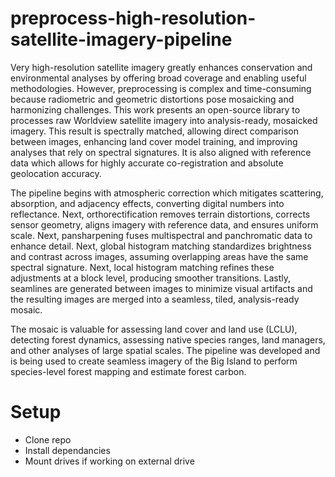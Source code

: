 # preprocess-high-resolution-satellite-imagery-pipeline

Very high-resolution satellite imagery greatly enhances conservation and environmental analyses by offering broad coverage and enabling useful methodologies. However, preprocessing is complex and time-consuming because radiometric and geometric distortions pose mosaicking and harmonizing challenges. This work presents an open-source library to processes raw Worldview satellite imagery into analysis-ready, mosaicked imagery. This result is spectrally matched, allowing direct comparison between images, enhancing land cover model training, and improving analyses that rely on spectral signatures. It is also aligned with reference data which allows for highly accurate co-registration and absolute geolocation accuracy.

The pipeline begins with atmospheric correction which mitigates scattering, absorption, and adjacency effects, converting digital numbers into reflectance. Next, orthorectification removes terrain distortions, corrects sensor geometry, aligns imagery with reference data, and ensures uniform scale. Next, pansharpening fuses multispectral and panchromatic data to enhance detail. Next, global histogram matching standardizes brightness and contrast across images, assuming overlapping areas have the same spectral signature. Next, local histogram matching refines these adjustments at a block level, producing smoother transitions. Lastly, seamlines are generated between images to minimize visual artifacts and the resulting images are merged into a seamless, tiled, analysis-ready mosaic.

The mosaic is valuable for assessing land cover and land use (LCLU), detecting forest dynamics, assessing native species ranges, land managers, and other analyses of large spatial scales. The pipeline was developed and is being used to create seamless imagery of the Big Island to perform species-level forest mapping and estimate forest carbon.



# Setup
- Clone repo
- Install dependancies
- Mount drives if working on external drive
